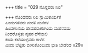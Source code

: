 +++
title = "029 ನೊನ್ದವರು ನಿಲಿ"

+++
ನೊಂದವರು ನಿಲಿ ಸ್ವಾಮಿಕಾರ್ಯಕೆ  
ಹಿಂದುಗಳೆವರು ಮರಳಿ ಮನೆಗಳ  
ಹಿಂದಣಾಸೆಯ ಹೇವಹರುಕರಿಗಿಂದು ಮಹನವಮಿ  
ನಿಂದರೊಳ್ಳಿತು ನೃಪನ ದೆಸೆಯಲಿ  
ಕಂದು ಕಲೆಯುಳ್ಳವರು ಕಾಳೆಗ  
ವಿಂದು ಬೆಟ್ಟಿತು ಬೀಳುಕೊಂಬುದು ಭೀತಿ ಬೇಡೆಂದ       ॥29॥